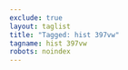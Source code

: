 ```yaml
---
exclude: true
layout: taglist
title: "Tagged: hist 397vw"
tagname: hist 397vw
robots: noindex
---
```

